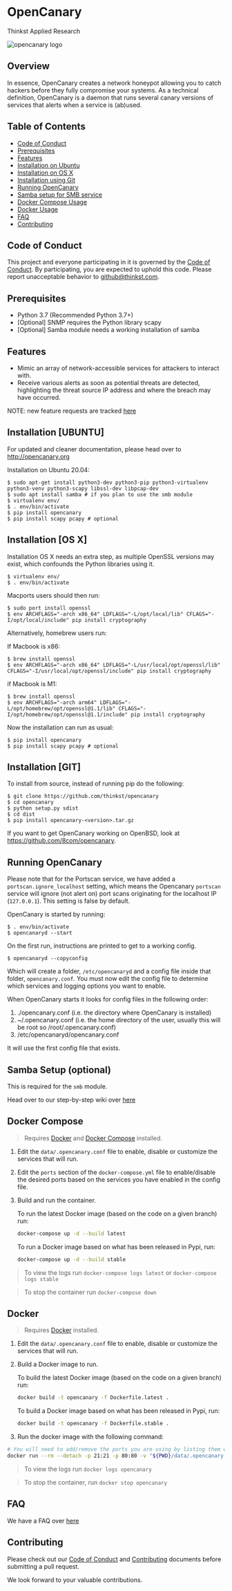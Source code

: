 # OpenCanary
Thinkst Applied Research

![opencanary logo](docs/logo.png)

## Overview

In essence, OpenCanary creates a network honeypot allowing you to catch hackers before they fully compromise your systems. As a technical definition, OpenCanary is a daemon that runs several canary versions of services that alerts when a service is (ab)used.

## Table of Contents
- [Code of Conduct](#code-of-conduct)
- [Prerequisites](#prerequisites)
- [Features](#features)
- [Installation on Ubuntu](#installation-ubuntu)
- [Installation on OS X](#installation-os-x)
- [Installation using Git](#installation-git)
- [Running OpenCanary](#running-opencanary)
- [Samba setup for SMB service](#samba-setup-optional)
- [Docker Compose Usage](#docker-compose)
- [Docker Usage](#docker)
- [FAQ](#faq)
- [Contributing](#contributing)

## Code of Conduct

This project and everyone participating in it is governed by the
[Code of Conduct](CODE_OF_CONDUCT.md).
By participating, you are expected to uphold this code. Please report unacceptable behavior
to github@thinkst.com.

## Prerequisites

* Python 3.7 (Recommended Python 3.7+)
* [Optional] SNMP requires the Python library scapy
* [Optional] Samba module needs a working installation of samba
## Features

* Mimic an array of network-accessible services for attackers to interact with.
* Receive various alerts as soon as potential threats are detected, highlighting the threat source IP address and where the breach may have occurred.

NOTE: new feature requests are tracked [here](/discussions/categories/feature-requests)

## Installation [UBUNTU]

For updated and cleaner documentation, please head over to http://opencanary.org

Installation on Ubuntu 20.04:

```
$ sudo apt-get install python3-dev python3-pip python3-virtualenv python3-venv python3-scapy libssl-dev libpcap-dev
$ sudo apt install samba # if you plan to use the smb module
$ virtualenv env/
$ . env/bin/activate
$ pip install opencanary
$ pip install scapy pcapy # optional
```
## Installation [OS X]

Installation OS X needs an extra step, as multiple OpenSSL versions
may exist, which confounds the Python libraries using it.

```
$ virtualenv env/
$ . env/bin/activate
```

Macports users should then run:
```
$ sudo port install openssl
$ env ARCHFLAGS="-arch x86_64" LDFLAGS="-L/opt/local/lib" CFLAGS="-I/opt/local/include" pip install cryptography
```

Alternatively, homebrew users run:

If Macbook is x86:
````
$ brew install openssl
$ env ARCHFLAGS="-arch x86_64" LDFLAGS="-L/usr/local/opt/openssl/lib" CFLAGS="-I/usr/local/opt/openssl/include" pip install cryptography
````

if Macbook is M1:
```
$ brew install openssl
$ env ARCHFLAGS="-arch arm64" LDFLAGS="-L/opt/homebrew/opt/openssl@1.1/lib" CFLAGS="-I/opt/homebrew/opt/openssl@1.1/include" pip install cryptography
```

Now the installation can run as usual:
```
$ pip install opencanary
$ pip install scapy pcapy # optional
```
## Installation [GIT]

To install from source, instead of running pip do the following:

```
$ git clone https://github.com/thinkst/opencanary
$ cd opencanary
$ python setup.py sdist
$ cd dist
$ pip install opencanary-<version>.tar.gz
```

If you want to get OpenCanary working on OpenBSD, look at https://github.com/8com/opencanary.

## Running OpenCanary

Please note that for the Portscan service, we have added a `portscan.ignore_localhost` setting, which means the Opencanary `portscan` service will ignore (not alert on) port scans originating for the localhost IP (`127.0.0.1`). This setting is false by default.

OpenCanary is started by running:

```
$ . env/bin/activate
$ opencanaryd --start
```

On the first run, instructions are printed to get to a working config.

```
$ opencanaryd --copyconfig
```

Which will create a folder, `/etc/opencanaryd` and a config file inside that folder, `opencanary.conf`. You must now edit the config file to determine which services and logging options you want to enable.

When OpenCanary starts it looks for config files in the following order:

1. ./opencanary.conf (i.e. the directory where OpenCanary is installed)
2. ~/.opencanary.conf (i.e. the home directory of the user, usually this will be root so /root/.opencanary.conf)
3. /etc/opencanaryd/opencanary.conf

It will use the first config file that exists.

## Samba Setup (optional)

This is required for the `smb` module.

Head over to our step-by-step wiki over [here](https://github.com/thinkst/opencanary/wiki/Opencanary-and-Samba)

## Docker Compose

> Requires [Docker](https://docs.docker.com/get-docker/) and [Docker Compose](https://docs.docker.com/compose/install/) installed.

1. Edit the `data/.opencanary.conf` file to enable, disable or customize the services that will run.

1. Edit the `ports` section of the `docker-compose.yml` file to enable/disable the desired ports based on the services you have enabled in the config file.

1. Build and run the container.

    To run the latest Docker image (based on the code on a given branch) run:
    ```bash
    docker-compose up -d --build latest
    ```
    To run a Docker image based on what has been released in Pypi, run:
    ```bash
    docker-compose up -d --build stable
    ```

> To view the logs run `docker-compose logs latest` or `docker-compose logs stable`

> To stop the container run `docker-compose down`

## Docker

> Requires [Docker](https://docs.docker.com/get-docker/) installed.

1. Edit the `data/.opencanary.conf` file to enable, disable or customize the services that will run.

1. Build a Docker image to run.

    To build the latest Docker image (based on the code on a given branch) run:

    ```bash
    docker build -t opencanary -f Dockerfile.latest .
    ```

    To build a Docker image based on what has been released in Pypi, run:

    ```bash
    docker build -t opencanary -f Dockerfile.stable .
    ```

1. Run the docker image with the following command:

```bash
# You will need to add/remove the ports you are using by listing them with `-p ##:##`
docker run --rm --detach -p 21:21 -p 80:80 -v "${PWD}/data/.opencanary.conf":"/root/.opencanary.conf" --name opencanary opencanary
```

> To view the logs run `docker logs opencanary`

> To stop the container, run `docker stop opencanary`

## FAQ

We have a FAQ over [here](https://github.com/thinkst/opencanary/wiki)

## Contributing

Please check out our [Code of Conduct](CODE_OF_CONDUCT.md) and [Contributing](CONTRIBUTING.md) documents before submitting a pull request.

We look forward to your valuable contributions.
